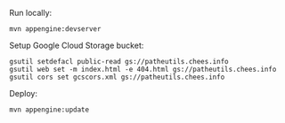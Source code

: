 Run locally:

    mvn appengine:devserver


Setup Google Cloud Storage bucket:

    gsutil setdefacl public-read gs://patheutils.chees.info
    gsutil web set -m index.html -e 404.html gs://patheutils.chees.info
    gsutil cors set gcscors.xml gs://patheutils.chees.info


Deploy:

    mvn appengine:update
